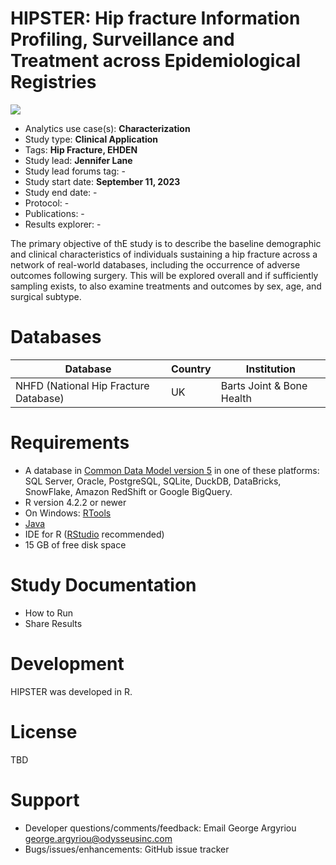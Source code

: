 # HIPSTER: Hip fracture Information Profiling, Surveillance and Treatment across Epidemiological Registries

<img src="https://img.shields.io/badge/Study%20Status-Started-blue.svg"/>

-   Analytics use case(s): **Characterization**
-   Study type: **Clinical Application**
-   Tags: **Hip Fracture, EHDEN**
-   Study lead: **Jennifer Lane**
-   Study lead forums tag: -
-   Study start date: **September 11, 2023**
-   Study end date: -
-   Protocol: -
-   Publications: -
-   Results explorer: -

The primary objective of thE study is to describe the baseline demographic and clinical characteristics of individuals sustaining a hip fracture across a network of real-world databases, including the occurrence of adverse outcomes following surgery. This will be explored overall and if sufficiently sampling exists, to also examine treatments and outcomes by sex, age, and surgical subtype.

# Databases

| Database                              | Country | Institution               |
|----------------------------------|----------------|-----------------------|
| NHFD (National Hip Fracture Database) | UK      | Barts Joint & Bone Health |

# Requirements

-   A database in [Common Data Model version 5](https://github.com/OHDSI/CommonDataModel) in one of these platforms: SQL Server, Oracle, PostgreSQL, SQLite, DuckDB, DataBricks, SnowFlake, Amazon RedShift or Google BigQuery.
-   R version 4.2.2 or newer
-   On Windows: [RTools](http://cran.r-project.org/bin/windows/Rtools/)
-   [Java](https://java.com)
-   IDE for R ([RStudio](https://posit.co/products/open-source/rstudio/) recommended)
-   15 GB of free disk space

# Study Documentation

-   How to Run
-   Share Results

# Development

HIPSTER was developed in R.

# License

TBD

# Support

-   Developer questions/comments/feedback: Email George Argyriou [george.argyriou\@odysseusinc.com](mailto:george.argyriou@odysseusinc.com)
-   Bugs/issues/enhancements: GitHub issue tracker
